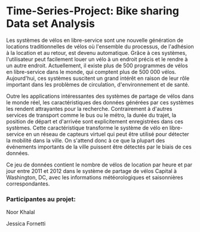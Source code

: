 # Time-Series-Project: Bike sharing Data set Analysis


Les systèmes de vélos en libre-service sont une nouvelle génération de locations traditionnelles de vélos où l'ensemble du processus, de l'adhésion à la location et au retour, est devenu automatique. Grâce à ces systèmes, l'utilisateur peut facilement louer un vélo à un endroit précis et le rendre à un autre endroit. Actuellement, il existe plus de 500 programmes de vélos en libre-service dans le monde, qui comptent plus de 500 000 vélos. Aujourd'hui, ces systèmes suscitent un grand intérêt en raison de leur rôle important dans les problèmes de circulation, d'environnement et de santé.

Outre les applications intéressantes des systèmes de partage de vélos dans le monde réel, les caractéristiques des données générées par ces systèmes les rendent attrayantes pour la recherche. Contrairement à d'autres services de transport comme le bus ou le métro, la durée du trajet, la position de départ et d'arrivée sont explicitement enregistrées dans ces systèmes. Cette caractéristique transforme le système de vélo en libre-service en un réseau de capteurs virtuel qui peut être utilisé pour détecter la mobilité dans la ville. On s'attend donc à ce que la plupart des événements importants de la ville puissent être détectés par le biais de ces données.

Ce jeu de données contient le nombre de vélos de location par heure et par jour entre 2011 et 2012 dans le système de partage de vélos Capital à Washington, DC, avec les informations météorologiques et saisonnières correspondantes.

### Participantes au projet:
Noor Khalal

Jessica Fornetti
